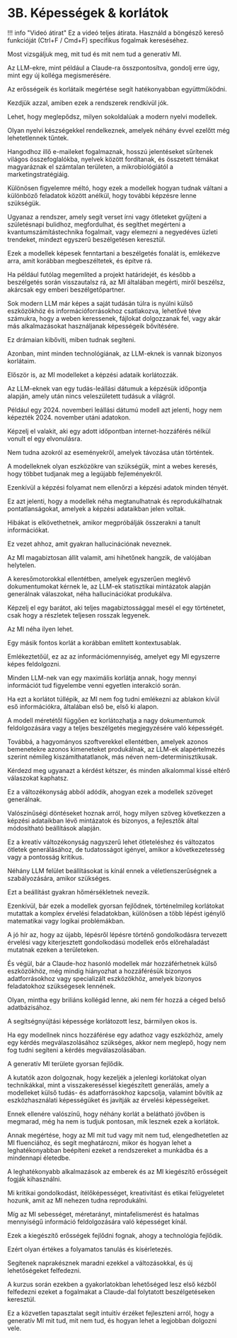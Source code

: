 # 3B. Képességek & korlátok

!!! info "Videó átirat"
    Ez a videó teljes átirata. Használd a böngésző kereső funkcióját (Ctrl+F / Cmd+F) specifikus fogalmak kereséséhez.

Most vizsgáljuk meg, mit tud és mit nem tud a generatív MI.

Az LLM-ekre, mint például a Claude-ra összpontosítva, gondolj erre úgy, mint egy új kolléga megismerésére.

Az erősségeik és korlátaik megértése segít hatékonyabban együttműködni.

Kezdjük azzal, amiben ezek a rendszerek rendkívül jók.

Lehet, hogy meglepődsz, milyen sokoldalúak a modern nyelvi modellek.

Olyan nyelvi készségekkel rendelkeznek, amelyek néhány évvel ezelőtt még lehetetlennek tűntek.

Hangodhoz illő e-maileket fogalmaznak, hosszú jelentéseket sűrítenek világos összefoglalókba, nyelvek között fordítanak, és összetett témákat magyaráznak el számtalan területen, a mikrobiológiától a marketingstratégiáig.

Különösen figyelemre méltó, hogy ezek a modellek hogyan tudnak váltani a különböző feladatok között anélkül, hogy további képzésre lenne szükségük.

Ugyanaz a rendszer, amely segít verset írni vagy ötleteket gyűjteni a születésnapi bulidhoz, megfordulhat, és segíthet megérteni a kvantumszámítástechnika fogalmait, vagy elemezni a negyedéves üzleti trendeket, mindezt egyszerű beszélgetésen keresztül.

Ezek a modellek képesek fenntartani a beszélgetés fonalát is, emlékezve arra, amit korábban megbeszéltetek, és építve rá.

Ha például futólag megemlíted a projekt határidejét, és később a beszélgetés során visszautalsz rá, az MI általában megérti, miről beszélsz, akárcsak egy emberi beszélgetőpartner.

Sok modern LLM már képes a saját tudásán túlra is nyúlni külső eszközökhöz és információforrásokhoz csatlakozva, lehetővé téve számukra, hogy a weben keressenek, fájlokat dolgozzanak fel, vagy akár más alkalmazásokat használjanak képességeik bővítésére.

Ez drámaian kibővíti, miben tudnak segíteni.

Azonban, mint minden technológiának, az LLM-eknek is vannak bizonyos korlátaim.

Először is, az MI modelleket a képzési adataik korlátozzák.

Az LLM-eknek van egy tudás-leállási dátumuk a képzésük időpontja alapján, amely után nincs veleszületett tudásuk a világról.

Például egy 2024. novemberi leállási dátumú modell azt jelenti, hogy nem képezték 2024. november utáni adatokon.

Képzelj el valakit, aki egy adott időpontban internet-hozzáférés nélkül vonult el egy elvonulásra.

Nem tudna azokról az eseményekről, amelyek távozása után történtek.

A modelleknek olyan eszközökre van szükségük, mint a webes keresés, hogy többet tudjanak meg a legújabb fejleményekről.

Ezenkívül a képzési folyamat nem ellenőrzi a képzési adatok minden tényét.

Ez azt jelenti, hogy a modellek néha megtanulhatnak és reprodukálhatnak pontatlanságokat, amelyek a képzési adataikban jelen voltak.

Hibákat is elkövethetnek, amikor megpróbálják összerakni a tanult információkat.

Ez vezet ahhoz, amit gyakran hallucinációnak neveznek.

Az MI magabiztosan állít valamit, ami hihetőnek hangzik, de valójában helytelen.

A keresőmotorokkal ellentétben, amelyek egyszerűen meglévő dokumentumokat kérnek le, az LLM-ek statisztikai mintázatok alapján generálnak válaszokat, néha hallucinációkat produkálva.

Képzelj el egy barátot, aki teljes magabiztossággal mesél el egy történetet, csak hogy a részletek teljesen rosszak legyenek.

Az MI néha ilyen lehet.

Egy másik fontos korlát a korábban említett kontextusablak.

Emlékeztetőül, ez az az információmennyiség, amelyet egy MI egyszerre képes feldolgozni.

Minden LLM-nek van egy maximális korlátja annak, hogy mennyi információt tud figyelembe venni egyetlen interakció során.

Ha ezt a korlátot túllépik, az MI nem fog tudni emlékezni az ablakon kívül eső információkra, általában első be, első ki alapon.

A modell méretétől függően ez korlátozhatja a nagy dokumentumok feldolgozására vagy a teljes beszélgetés megjegyzésére való képességét.

Továbbá, a hagyományos szoftverekkel ellentétben, amelyek azonos bemenetekre azonos kimeneteket produkálnak, az LLM-ek alapértelmezés szerint némileg kiszámíthatatlanok, más néven nem-determinisztikusak.

Kérdezd meg ugyanazt a kérdést kétszer, és minden alkalommal kissé eltérő válaszokat kaphatsz.

Ez a változékonyság abból adódik, ahogyan ezek a modellek szöveget generálnak.

Valószínűségi döntéseket hoznak arról, hogy milyen szöveg következzen a képzési adataikban lévő mintázatok és bizonyos, a fejlesztők által módosítható beállítások alapján.

Ez a kreatív változékonyság nagyszerű lehet ötleteléshez és változatos ötletek generálásához, de tudatosságot igényel, amikor a következetesség vagy a pontosság kritikus.

Néhány LLM felület beállításokat is kínál ennek a véletlenszerűségnek a szabályozására, amikor szükséges.

Ezt a beállítást gyakran hőmérsékletnek nevezik.

Ezenkívül, bár ezek a modellek gyorsan fejlődnek, történelmileg korlátokat mutattak a komplex érvelési feladatokban, különösen a több lépést igénylő matematikai vagy logikai problémákban.

A jó hír az, hogy az újabb, lépésről lépésre történő gondolkodásra tervezett érvelési vagy kiterjesztett gondolkodású modellek erős előrehaladást mutatnak ezeken a területeken.

És végül, bár a Claude-hoz hasonló modellek már hozzáférhetnek külső eszközökhöz, még mindig hiányozhat a hozzáférésük bizonyos adatforrásokhoz vagy specializált eszközökhöz, amelyek bizonyos feladatokhoz szükségesek lennének.

Olyan, mintha egy briliáns kollégád lenne, aki nem fér hozzá a céged belső adatbázisához.

A segítségnyújtási képessége korlátozott lesz, bármilyen okos is.

Ha egy modellnek nincs hozzáférése egy adathoz vagy eszközhöz, amely egy kérdés megválaszolásához szükséges, akkor nem meglepő, hogy nem fog tudni segíteni a kérdés megválaszolásában.

A generatív MI területe gyorsan fejlődik.

A kutatók azon dolgoznak, hogy kezeljék a jelenlegi korlátokat olyan technikákkal, mint a visszakereséssel kiegészített generálás, amely a modelleket külső tudás- és adatforrásokhoz kapcsolja, valamint bővítik az eszközhasználati képességüket és javítják az érvelési képességeiket.

Ennek ellenére valószínű, hogy néhány korlát a belátható jövőben is megmarad, még ha nem is tudjuk pontosan, mik lesznek ezek a korlátok.

Annak megértése, hogy az MI mit tud vagy mit nem tud, elengedhetetlen az MI fluenciához, és segít meghatározni, mikor és hogyan lehet a leghatékonyabban beépíteni ezeket a rendszereket a munkádba és a mindennapi életedbe.

A leghatékonyabb alkalmazások az emberek és az MI kiegészítő erősségeit fogják kihasználni.

Mi kritikai gondolkodást, ítélőképességet, kreativitást és etikai felügyeletet hozunk, amit az MI nehezen tudna reprodukálni.

Míg az MI sebességet, méretarányt, mintafelismerést és hatalmas mennyiségű információ feldolgozására való képességet kínál.

Ezek a kiegészítő erősségek fejlődni fognak, ahogy a technológia fejlődik.

Ezért olyan értékes a folyamatos tanulás és kísérletezés.

Segítenek naprakésznek maradni ezekkel a változásokkal, és új lehetőségeket felfedezni.

A kurzus során ezekben a gyakorlatokban lehetőséged lesz első kézből felfedezni ezeket a fogalmakat a Claude-dal folytatott beszélgetéseken keresztül.

Ez a közvetlen tapasztalat segít intuitív érzéket fejleszteni arról, hogy a generatív MI mit tud, mit nem tud, és hogyan lehet a legjobban dolgozni vele.

